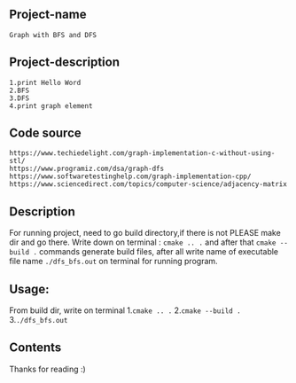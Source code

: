 ## Project-name
	Graph with BFS and DFS

## Project-description
	1.print Hello Word
	2.BFS
	3.DFS
	4.print graph element 	
		
## Code source 
	https://www.techiedelight.com/graph-implementation-c-without-using-stl/
	https://www.programiz.com/dsa/graph-dfs
	https://www.softwaretestinghelp.com/graph-implementation-cpp/
	https://www.sciencedirect.com/topics/computer-science/adjacency-matrix
	
## Description
For running project, need to go build directory,if there is not PLEASE make dir and go there. Write down on terminal : `cmake .. .`  and after that `cmake --build .`  commands generate build files, after all write name of executable file name `./dfs_bfs.out` on terminal for running program.

## Usage:
From build dir, write on terminal
	1.`cmake .. .`
	2.`cmake --build .`
	3.`./dfs_bfs.out`

## Contents
Thanks for reading :)
